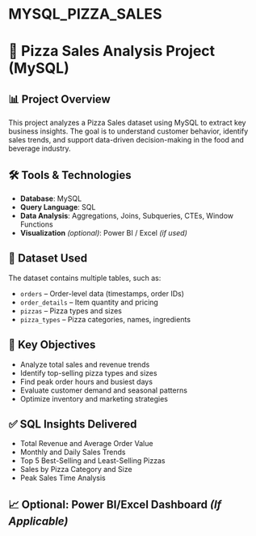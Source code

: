 # MYSQL_PIZZA_SALES
# 🍕 Pizza Sales Analysis Project (MySQL)

## 📊 Project Overview

This project analyzes a Pizza Sales dataset using MySQL to extract key business insights. The goal is to understand customer behavior, identify sales trends, and support data-driven decision-making in the food and beverage industry.

## 🛠️ Tools & Technologies

- **Database**: MySQL
- **Query Language**: SQL
- **Data Analysis**: Aggregations, Joins, Subqueries, CTEs, Window Functions
- **Visualization** *(optional)*: Power BI / Excel *(if used)*

## 📂 Dataset Used

The dataset contains multiple tables, such as:

- `orders` – Order-level data (timestamps, order IDs)
- `order_details` – Item quantity and pricing
- `pizzas` – Pizza types and sizes
- `pizza_types` – Pizza categories, names, ingredients

## 📌 Key Objectives

- Analyze total sales and revenue trends  
- Identify top-selling pizza types and sizes  
- Find peak order hours and busiest days  
- Evaluate customer demand and seasonal patterns  
- Optimize inventory and marketing strategies

## ✅ SQL Insights Delivered

- Total Revenue and Average Order Value
- Monthly and Daily Sales Trends
- Top 5 Best-Selling and Least-Selling Pizzas
- Sales by Pizza Category and Size
- Peak Sales Time Analysis

## 📈 Optional: Power BI/Excel Dashboard *(If Applicable)*
